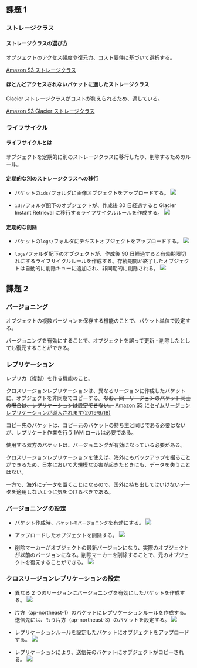 ## 課題 1

### ストレージクラス

#### ストレージクラスの選び方

オブジェクトのアクセス頻度や復元力、コスト要件に基づいて選択する。

[Amazon S3 ストレージクラス](https://aws.amazon.com/jp/s3/storage-classes/)

#### ほとんどアクセスされないバケットに適したストレージクラス

Glacier ストレージクラスがコストが抑えられるため、適している。

[Amazon S3 Glacier ストレージクラス](https://aws.amazon.com/jp/s3/storage-classes/glacier/)

### ライフサイクル

#### ライフサイクルとは

オブジェクトを定期的に別のストレージクラスに移行したり、削除するためのルール。

#### 定期的な別のストレージクラスへの移行

- バケットの`ids/`フォルダに画像オブジェクトをアップロードする。
  ![](./images/upload_image.png)

- `ids/`フォルダ配下のオブジェクトが、作成後 30 日経過すると Glacier Instant Retrieval に移行するライフサイクルルールを作成する。
  ![](./images/create_lifecycle_rule1.png)

#### 定期的な削除

- バケットの`logs/`フォルダにテキストオブジェクトをアップロードする。
  ![](./images/upload_txt.png)

- `logs/`フォルダ配下のオブジェクトが、作成後 90 日経過すると有効期限切れにするライフサイクルルールを作成する。存続期間が終了したオブジェクトは自動的に削除キューに追加され、非同期的に削除される。
  ![](./images/create_lifecycle_rule2.png)

## 課題 2

### バージョニング

オブジェクトの複数バージョンを保存する機能のことで、バケット単位で設定する。

バージョニングを有効にすることで、オブジェクトを誤って更新・削除したとしても復元することができる。

### レプリケーション

レプリカ（複製）を作る機能のこと。

クロスリージョンレプリケーションは、異なるリージョンに作成したバケットに、オブジェクトを非同期でコピーする。~~なお、同一リージョンのバケット同士の場合は、レプリケーションは設定できない。~~
[Amazon S3 にセイムリージョンレプリケーションが導入されます(2019/9/18)](https://aws.amazon.com/jp/about-aws/whats-new/2019/09/amazon-s3-introduces-same-region-replication/)

コピー先のバケットは、コピー元のバケットの持ち主と同じである必要はないが、レプリケート作業を行う IAM ロールは必要である。

使用する双方のバケットは、バージョニングが有効になっている必要がある。

クロスリージョンレプリケーションを使えば、海外にもバックアップを撮ることができるため、日本において大規模な災害が起きたときにも、データを失うことはない。

一方で、海外にデータを置くことになるので、国外に持ち出してはいけないデータを適用しないように気をつけるべきである。

### バージョニングの設定

- バケット作成時、`バケットのバージョニング`を有効にする。
  ![](./images/enabling_versioning.png)

- アップロードしたオブジェクトを削除する。
  ![](./images/delete_object.png)

- 削除マーカーがオブジェクトの最新バージョンになり、実際のオブジェクトが以前のバージョンになる。削除マーカーを削除することで、元のオブジェクトを復元することができる。
  ![](./images/delete_marker.png)

### クロスリージョンレプリケーションの設定

- 異なる 2 つのリージョンにバージョニングを有効にしたバケットを作成する。
  ![](./images/buckets_in_different_regions.png)

- 片方（ap-northeast-1）のバケットにレプリケーションルールを作成する。送信先には、もう片方（ap-northeast-3）のバケットを設定する。
  ![](./images/create_replication_rule.png)

- レプリケーションルールを設定したバケットにオブジェクトをアップロードする。
  ![](./images/upload_to_ap-northeast-1.png)

- レプリケーションにより、送信先のバケットにオブジェクトがコピーされる。
  ![](./images/copy_to_ap-northeast-3.png)
